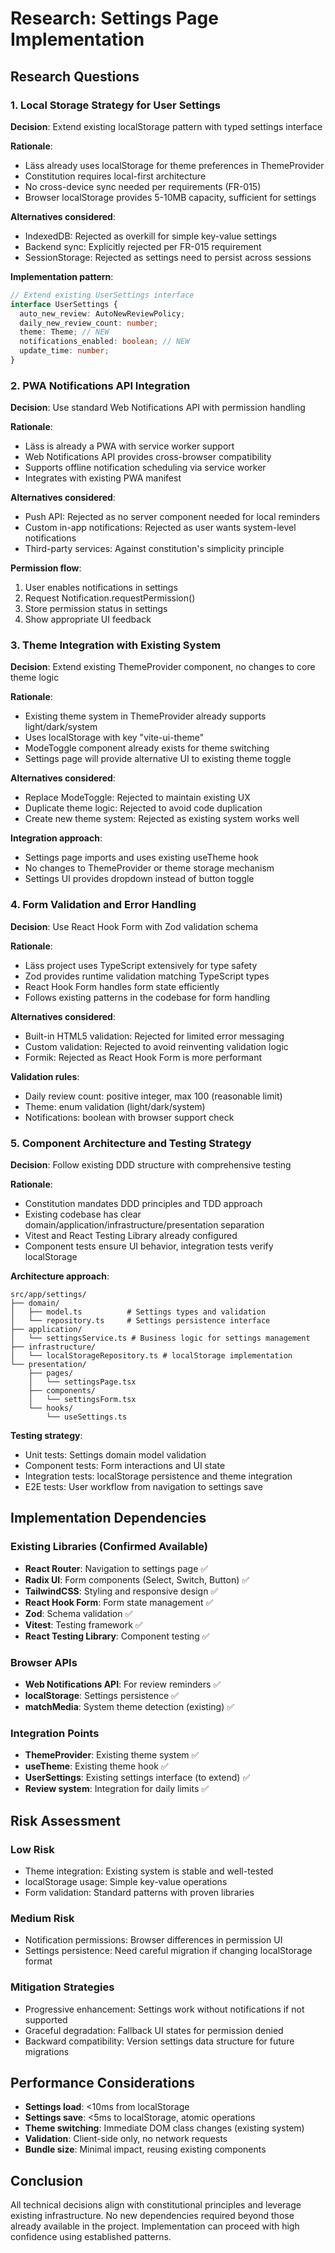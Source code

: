 # Research: Settings Page Implementation

## Research Questions

### 1. Local Storage Strategy for User Settings

**Decision**: Extend existing localStorage pattern with typed settings interface

**Rationale**: 
- Läss already uses localStorage for theme preferences in ThemeProvider
- Constitution requires local-first architecture
- No cross-device sync needed per requirements (FR-015)
- Browser localStorage provides 5-10MB capacity, sufficient for settings

**Alternatives considered**:
- IndexedDB: Rejected as overkill for simple key-value settings
- Backend sync: Explicitly rejected per FR-015 requirement
- SessionStorage: Rejected as settings need to persist across sessions

**Implementation pattern**:
```typescript
// Extend existing UserSettings interface
interface UserSettings {
  auto_new_review: AutoNewReviewPolicy;
  daily_new_review_count: number;
  theme: Theme; // NEW
  notifications_enabled: boolean; // NEW
  update_time: number;
}
```

### 2. PWA Notifications API Integration

**Decision**: Use standard Web Notifications API with permission handling

**Rationale**:
- Läss is already a PWA with service worker support
- Web Notifications API provides cross-browser compatibility
- Supports offline notification scheduling via service worker
- Integrates with existing PWA manifest

**Alternatives considered**:
- Push API: Rejected as no server component needed for local reminders
- Custom in-app notifications: Rejected as user wants system-level notifications
- Third-party services: Against constitution's simplicity principle

**Permission flow**:
1. User enables notifications in settings
2. Request Notification.requestPermission()
3. Store permission status in settings
4. Show appropriate UI feedback

### 3. Theme Integration with Existing System

**Decision**: Extend existing ThemeProvider component, no changes to core theme logic

**Rationale**:
- Existing theme system in ThemeProvider already supports light/dark/system
- Uses localStorage with key "vite-ui-theme"
- ModeToggle component already exists for theme switching
- Settings page will provide alternative UI to existing theme toggle

**Alternatives considered**:
- Replace ModeToggle: Rejected to maintain existing UX
- Duplicate theme logic: Rejected to avoid code duplication
- Create new theme system: Rejected as existing system works well

**Integration approach**:
- Settings page imports and uses existing useTheme hook
- No changes to ThemeProvider or theme storage mechanism
- Settings UI provides dropdown instead of button toggle

### 4. Form Validation and Error Handling

**Decision**: Use React Hook Form with Zod validation schema

**Rationale**:
- Läss project uses TypeScript extensively for type safety
- Zod provides runtime validation matching TypeScript types
- React Hook Form handles form state efficiently
- Follows existing patterns in the codebase for form handling

**Alternatives considered**:
- Built-in HTML5 validation: Rejected for limited error messaging
- Custom validation: Rejected to avoid reinventing validation logic
- Formik: Rejected as React Hook Form is more performant

**Validation rules**:
- Daily review count: positive integer, max 100 (reasonable limit)
- Theme: enum validation (light/dark/system)
- Notifications: boolean with browser support check

### 5. Component Architecture and Testing Strategy

**Decision**: Follow existing DDD structure with comprehensive testing

**Rationale**:
- Constitution mandates DDD principles and TDD approach
- Existing codebase has clear domain/application/infrastructure/presentation separation
- Vitest and React Testing Library already configured
- Component tests ensure UI behavior, integration tests verify localStorage

**Architecture approach**:
```
src/app/settings/
├── domain/
│   ├── model.ts          # Settings types and validation
│   └── repository.ts     # Settings persistence interface
├── application/
│   └── settingsService.ts # Business logic for settings management
├── infrastructure/
│   └── localStorageRepository.ts # localStorage implementation
└── presentation/
    ├── pages/
    │   └── settingsPage.tsx
    ├── components/
    │   └── settingsForm.tsx
    └── hooks/
        └── useSettings.ts
```

**Testing strategy**:
- Unit tests: Settings domain model validation
- Component tests: Form interactions and UI state
- Integration tests: localStorage persistence and theme integration
- E2E tests: User workflow from navigation to settings save

## Implementation Dependencies

### Existing Libraries (Confirmed Available)
- **React Router**: Navigation to settings page ✅
- **Radix UI**: Form components (Select, Switch, Button) ✅
- **TailwindCSS**: Styling and responsive design ✅
- **React Hook Form**: Form state management ✅
- **Zod**: Schema validation ✅
- **Vitest**: Testing framework ✅
- **React Testing Library**: Component testing ✅

### Browser APIs
- **Web Notifications API**: For review reminders ✅
- **localStorage**: Settings persistence ✅
- **matchMedia**: System theme detection (existing) ✅

### Integration Points
- **ThemeProvider**: Existing theme system ✅
- **useTheme**: Existing theme hook ✅
- **UserSettings**: Existing settings interface (to extend) ✅
- **Review system**: Integration for daily limits ✅

## Risk Assessment

### Low Risk
- Theme integration: Existing system is stable and well-tested
- localStorage usage: Simple key-value operations
- Form validation: Standard patterns with proven libraries

### Medium Risk
- Notification permissions: Browser differences in permission UI
- Settings persistence: Need careful migration if changing localStorage format

### Mitigation Strategies
- Progressive enhancement: Settings work without notifications if not supported
- Graceful degradation: Fallback UI states for permission denied
- Backward compatibility: Version settings data structure for future migrations

## Performance Considerations

- **Settings load**: <10ms from localStorage
- **Settings save**: <5ms to localStorage, atomic operations
- **Theme switching**: Immediate DOM class changes (existing system)
- **Validation**: Client-side only, no network requests
- **Bundle size**: Minimal impact, reusing existing components

## Conclusion

All technical decisions align with constitutional principles and leverage existing infrastructure. No new dependencies required beyond those already available in the project. Implementation can proceed with high confidence using established patterns.